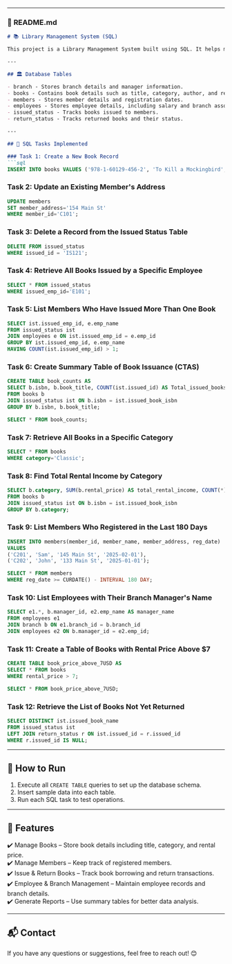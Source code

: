 

---

### 📜 **README.md**  
```md
# 📚 Library Management System (SQL)

This project is a Library Management System built using SQL. It helps manage books, members, employees, and transactions in a library. The database includes tables for book records, member details, issuance and return statuses, and employee management.

---

## 🏛️ Database Tables

- branch - Stores branch details and manager information.  
- books - Contains book details such as title, category, author, and rental status.  
- members - Stores member details and registration dates.  
- employees - Stores employee details, including salary and branch association.  
- issued_status - Tracks books issued to members.  
- return_status - Tracks returned books and their status.  

---

## 📝 SQL Tasks Implemented

### Task 1: Create a New Book Record
```sql
INSERT INTO books VALUES ('978-1-60129-456-2', 'To Kill a Mockingbird', 'Classic', 6.00, 'yes', 'Harper Lee', 'J.B. Lippincott & Co.');
```

### Task 2: Update an Existing Member's Address
```sql
UPDATE members
SET member_address='154 Main St'
WHERE member_id='C101';
```

### Task 3: Delete a Record from the Issued Status Table
```sql
DELETE FROM issued_status
WHERE issued_id = 'IS121';
```

### Task 4: Retrieve All Books Issued by a Specific Employee
```sql
SELECT * FROM issued_status
WHERE issued_emp_id='E101';
```

### Task 5: List Members Who Have Issued More Than One Book
```sql
SELECT ist.issued_emp_id, e.emp_name 
FROM issued_status ist 
JOIN employees e ON ist.issued_emp_id = e.emp_id
GROUP BY ist.issued_emp_id, e.emp_name 
HAVING COUNT(ist.issued_emp_id) > 1;
```

### Task 6: Create Summary Table of Book Issuance (CTAS)
```sql
CREATE TABLE book_counts AS    
SELECT b.isbn, b.book_title, COUNT(ist.issued_id) AS Total_issued_books
FROM books b 
JOIN issued_status ist ON b.isbn = ist.issued_book_isbn
GROUP BY b.isbn, b.book_title;

SELECT * FROM book_counts;
```

### Task 7: Retrieve All Books in a Specific Category
```sql
SELECT * FROM books 
WHERE category='Classic';
```

### Task 8: Find Total Rental Income by Category
```sql
SELECT b.category, SUM(b.rental_price) AS total_rental_income, COUNT(*) AS total_count 
FROM books b 
JOIN issued_status ist ON b.isbn = ist.issued_book_isbn
GROUP BY b.category;
```

### Task 9: List Members Who Registered in the Last 180 Days
```sql
INSERT INTO members(member_id, member_name, member_address, reg_date)
VALUES 
('C201', 'Sam', '145 Main St', '2025-02-01'),
('C202', 'John', '133 Main St', '2025-01-01');

SELECT * FROM members 
WHERE reg_date >= CURDATE() - INTERVAL 180 DAY;
```

### Task 10: List Employees with Their Branch Manager's Name
```sql
SELECT e1.*, b.manager_id, e2.emp_name AS manager_name 
FROM employees e1 
JOIN branch b ON e1.branch_id = b.branch_id
JOIN employees e2 ON b.manager_id = e2.emp_id;
```

### Task 11: Create a Table of Books with Rental Price Above $7
```sql
CREATE TABLE book_price_above_7USD AS
SELECT * FROM books 
WHERE rental_price > 7;

SELECT * FROM book_price_above_7USD;
```

### Task 12: Retrieve the List of Books Not Yet Returned
```sql
SELECT DISTINCT ist.issued_book_name 
FROM issued_status ist 
LEFT JOIN return_status r ON ist.issued_id = r.issued_id
WHERE r.issued_id IS NULL;
```

---

## 📌 How to Run

1. Execute all `CREATE TABLE` queries to set up the database schema.
2. Insert sample data into each table.
3. Run each SQL task to test operations.

---

## 🎯 Features

✔️ Manage Books – Store book details including title, category, and rental price.  
✔️ Manage Members – Keep track of registered members.  
✔️ Issue & Return Books – Track book borrowing and return transactions.  
✔️ Employee & Branch Management – Maintain employee records and branch details.  
✔️ Generate Reports – Use summary tables for better data analysis.  

---

## 📬 Contact

If you have any questions or suggestions, feel free to reach out! 😊
```
